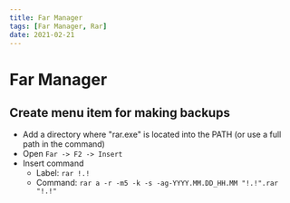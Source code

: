 ```yaml
---
title: Far Manager
tags: [Far Manager, Rar]
date: 2021-02-21
---
```


# Far Manager

## Create menu item for making backups

- Add a directory where "rar.exe" is located into the PATH (or use a full path in the command)
- Open `Far -> F2 -> Insert`
- Insert command
  - Label: `rar !.!`
  - Command: `rar a -r -m5 -k -s -ag-YYYY.MM.DD_HH.MM "!.!".rar "!.!"`
